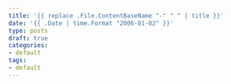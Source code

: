 ```yaml
---
title: '{{ replace .File.ContentBaseName "-" " " | title }}'
date: '{{ .Date | time.Format "2006-01-02" }}'
type: posts
draft: true
categories:
- default
tags:
- default
---
```

